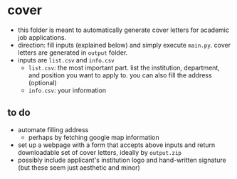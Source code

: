 # cover

- this folder is meant to automatically generate cover letters for academic job applications.
- direction: fill inputs (explained below) and simply execute `main.py`. cover letters are generated in `output` folder.
- inputs are `list.csv` and `info.csv`
  - `list.csv`: the most important part. list the institution, department, and position you want to apply to. you can also fill the address (optional)
  - `info.csv`: your information

## to do

- automate filling address
  - perhaps by fetching google map information
- set up a webpage with a form that accepts above inputs and return downloadable set of cover letters, ideally by `output.zip`
- possibly include applicant's institution logo and hand-written signature (but these seem just aesthetic and minor)

